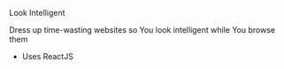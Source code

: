 Look Intelligent

Dress up time-wasting websites so You look intelligent while You browse them

- Uses ReactJS

